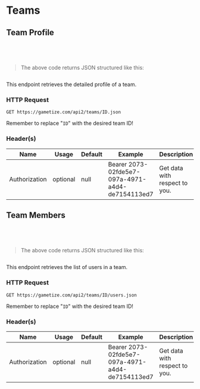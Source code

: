 # Teams

## Team Profile

```java
```

```python
```

```shell
```

```javascript
```

>The above code returns JSON structured like this:

```json
```

This endpoint retrieves the detailed profile of a team.

### HTTP Request
`GET https://gametize.com/api2/teams/ID.json`

<aside class="notice">Remember to replace "<code>ID</code>" with the desired team ID!</aside>

### Header(s)
Name | Usage | Default | Example | Description
---|---|---|---|---
Authorization | optional | null | Bearer 2073-02fde5e7-097a-4971-a4d4-de7154113ed7| Get data with respect to you.

## Team Members

```java
```

```python
```

```shell
```

```javascript
```

>The above code returns JSON structured like this:

```json
```

This endpoint retrieves the list of users in a team.

### HTTP Request
`GET https://gametize.com/api2/teams/ID/users.json`

<aside class="notice">Remember to replace "<code>ID</code>" with the desired team ID!</aside>

### Header(s)
Name | Usage | Default | Example | Description
---|---|---|---|---
Authorization | optional | null | Bearer 2073-02fde5e7-097a-4971-a4d4-de7154113ed7| Get data with respect to you.
